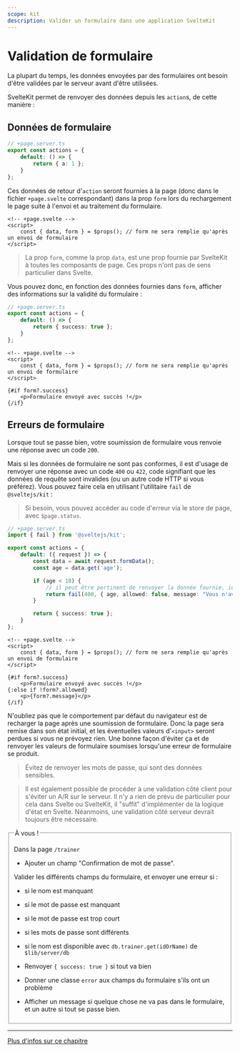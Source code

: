 ```yaml
---
scope: kit
description: Valider un formulaire dans une application SvelteKit
---
```


# Validation de formulaire

La plupart du temps, les données envoyées par des formulaires ont besoin d'être validées par le
serveur avant d'être utilisées.

SvelteKit permet de renvoyer des données depuis les `action`s, de cette manière :

## Données de formulaire

```ts
// +page.server.ts
export const actions = {
	default: () => {
		return { a: 1 };
	}
};
```

Ces données de retour d'`action` seront fournies à la page (donc dans le fichier `+page.svelte`
correspondant) dans la prop `form` lors du rechargement le page suite à l'envoi et au traitement du
formulaire.

```svelte
<!-- +page.svelte -->
<script>
	const { data, form } = $props(); // form ne sera remplie qu'après un envoi de formulaire
</script>
```

> La prop `form`, comme la prop `data`, est une prop fournie par SvelteKit à toutes les composants
> de page. Ces props n'ont pas de sens particulier dans Svelte.

Vous pouvez donc, en fonction des données fournies dans `form`, afficher des informations sur la
validité du formulaire :

```ts
// +page.server.ts
export const actions = {
	default: () => {
		return { success: true };
	}
};
```

```svelte
<!-- +page.svelte -->
<script>
	const { data, form } = $props(); // form ne sera remplie qu'après un envoi de formulaire
</script>

{#if form?.success}
	<p>Formulaire envoyé avec succès !</p>
{/if}
```

## Erreurs de formulaire

Lorsque tout se passe bien, votre soumission de formulaire vous renvoie une réponse avec un code
`200`.

Mais si les données de formulaire ne sont pas conformes, il est d'usage de renvoyer une réponse avec
un code `400` ou `422`, code signifiant que les données de requête sont invalides (ou un autre code
HTTP si vous préférez). Vous pouvez faire cela en utilisant l'utilitaire `fail` de `@sveltejs/kit` :

> Si besoin, vous pouvez accéder au code d'erreur via le store de page, avec `$page.status`.

```ts
// +page.server.ts
import { fail } from '@sveltejs/kit';

export const actions = {
	default: ({ request }) => {
		const data = await request.formData();
		const age = data.get('age');

		if (age < 18) {
			// il peut être pertinent de renvoyer la donnée fournie, ici `age`
			return fail(400, { age, allowed: false, message: "Vous n'avez pas le droit d'être ici." });
		}

		return { success: true };
	}
};
```

```svelte
<!-- +page.svelte -->
<script>
	const { data, form } = $props(); // form ne sera remplie qu'après un envoi de formulaire
</script>

{#if form?.success}
	<p>Formulaire envoyé avec succès !</p>
{:else if !form?.allowed}
	<p>{form?.message}</p>
{/if}
```

N'oubliez pas que le comportement par défaut du navigateur est de recharger la page après une
soumission de formulaire. Donc la page sera remise dans son état initial, et les éventuelles valeurs
d'`<input>` seront perdues si vous ne prévoyez rien. Une bonne façon d'éviter ça et de renvoyer les
valeurs de formulaire soumises lorsqu'une erreur de formulaire se produit.

> Évitez de renvoyer les mots de passe, qui sont des données sensibles.

> Il est également possible de procéder à une validation côté client pour s'éviter un A/R sur le
> serveur. Il n'y a rien de prévu de particulier pour cela dans Svelte ou SvelteKit, il "suffit"
> d'implémenter de la logique d'état en Svelte. Néanmoins, une validation côté serveur devrait
> toujours être nécessaire.

<fieldset class='task'>
<legend>À vous !</legend>

Dans la page `/trainer`

- Ajouter un champ "Confirmation de mot de passe".

Valider les différents champs du formulaire, et envoyer une erreur si :

- si le nom est manquant
- si le mot de passe est manquant
- si le mot de passe est trop court
- si les mots de passe sont différents
- si le nom est disponible avec `db.trainer.get(idOrName)` de `$lib/server/db`

- Renvoyer `{ success: true }` si tout va bien

- Donner une classe `error` aux champs du formulaire s'ils ont un problème

- Afficher un message si quelque chose ne va pas dans le formulaire, et un autre si tout se passe
  bien.

</fieldset>

---

[Plus d'infos sur ce chapitre](https://kit.svelte.dev/docs/form-actions#anatomy-of-an-action)
